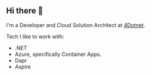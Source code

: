 ## Hi there 👋

<!--
**fvandillen/fvandillen** is a ✨ _special_ ✨ repository because its `README.md` (this file) appears on your GitHub profile.

Here are some ideas to get you started:

- 🔭 I’m currently working on ...
- 🌱 I’m currently learning ...
- 👯 I’m looking to collaborate on ...
- 🤔 I’m looking for help with ...
- 💬 Ask me about ...
- 📫 How to reach me: ...
- 😄 Pronouns: ...
- ⚡ Fun fact: ...
-->

I'm a Developer and Cloud Solution Architect at [4Dotnet](https://4dotnet.nl).

Tech I like to work with:
- .NET
- Azure, specifically Container Apps.
- Dapr
- Aspire